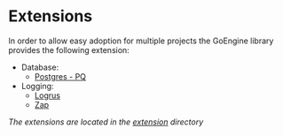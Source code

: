 # Extensions

In order to allow easy adoption for multiple projects the GoEngine library provides the following extension:

* Database:
    * [Postgres - PQ](database.md#pq)
* Logging:
    * [Logrus](logging.md#logrus)
    * [Zap](logging.md#zap)

*The extensions are located in the [extension](https://github.com/vimeda/goengine/tree/master/extension) directory*
